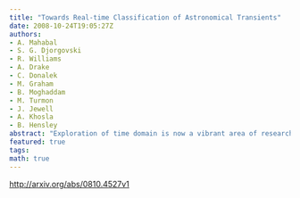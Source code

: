 ```yaml
---
title: "Towards Real-time Classification of Astronomical Transients"
date: 2008-10-24T19:05:27Z
authors:
- A. Mahabal
- S. G. Djorgovski
- R. Williams
- A. Drake
- C. Donalek
- M. Graham
- B. Moghaddam
- M. Turmon
- J. Jewell
- A. Khosla
- B. Hensley
abstract: "Exploration of time domain is now a vibrant area of research in astronomy, driven by the advent of digital synoptic sky surveys. While panoramic surveys can detect variable or transient events, typically some follow-up observations are needed; for short-lived phenomena, a rapid response is essential. Ability to automatically classify and prioritize transient events for follow-up studies becomes critical as the data rates increase. We have been developing such methods using the data streams from the Palomar-Quest survey, the Catalina Sky Survey and others, using the VOEventNet framework. The goal is to automatically classify transient events, using the new measurements, combined with archival data (previous and multi-wavelength measurements), and contextual information (e.g., Galactic or ecliptic latitude, presence of a possible host galaxy nearby, etc.); and to iterate them dynamically as the follow-up data come in (e.g., light curves or colors). We have been investigating Bayesian methodologies for classification, as well as discriminated follow-up to optimize the use of available resources, including Naive Bayesian approach, and the non-parametric Gaussian process regression. We will also be deploying variants of the traditional machine learning techniques such as Neural Nets and Support Vector Machines on datasets of reliably classified transients as they build up."
featured: true
tags:
math: true
---
```

http://arxiv.org/abs/0810.4527v1
